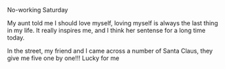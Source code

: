 No-working Saturday

My aunt told me I should love myself, loving myself is always the last thing in my life. 
It really inspires me, and I think her sentense for a long time today.

In the street, my friend and I came across a number of Santa Claus, they give me five one by one!!! Lucky for me
